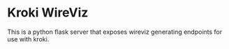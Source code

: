 # Kroki WireViz

This is a python flask server that exposes wireviz generating endpoints for use with kroki.
